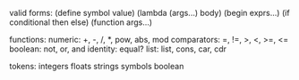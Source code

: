 valid forms:
	(define symbol value)
	(lambda (args...) body)
	(begin exprs...)
	(if conditional then else)
	(function args...)
	
functions:
	numeric:
		+, -, /, *, pow, abs, mod
	comparators:
		=, !=, >, <, >=, <=
	boolean:
		not, or, and
	identity:
		equal?
	list:
		list, cons, car, cdr
	
tokens:
	integers
	floats
	strings
	symbols
	boolean